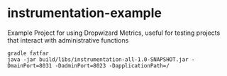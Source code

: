 # instrumentation-example
Example Project for using Dropwizard Metrics, useful for testing projects that interact with administrative functions
```
gradle fatfar
java -jar build/libs/instrumentation-all-1.0-SNAPSHOT.jar -DmainPort=8031 -DadminPort=8023 -DapplicationPath=/ 
```
